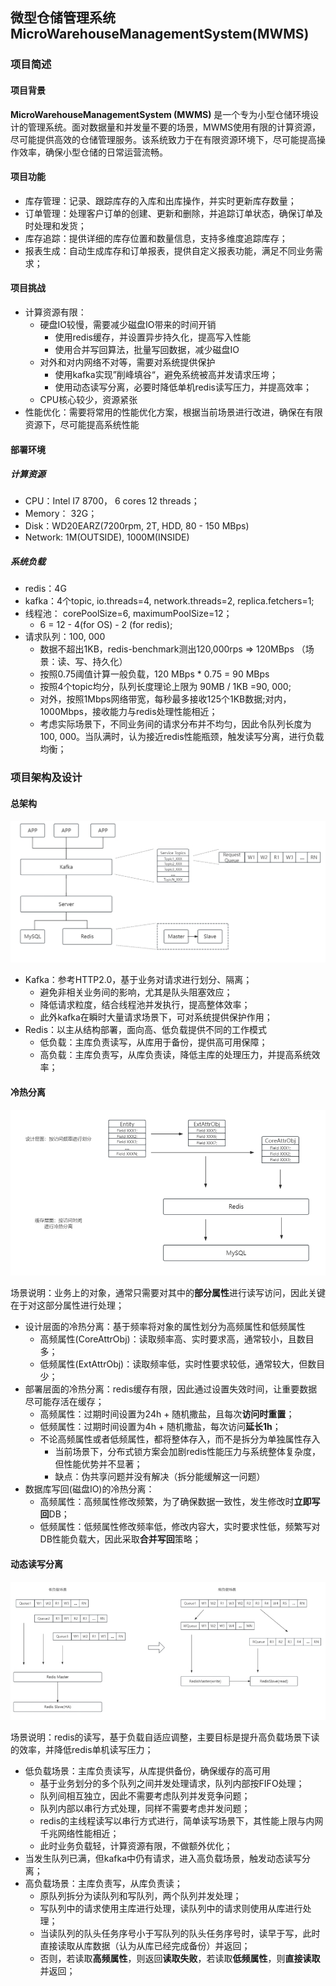 ## 微型仓储管理系统 MicroWarehouseManagementSystem(MWMS)

### 项目简述

#### 项目背景

**MicroWarehouseManagementSystem (MWMS)** 是一个专为小型仓储环境设计的管理系统。面对数据量和并发量不要的场景，MWMS使用有限的计算资源，尽可能提供高效的仓储管理服务。该系统致力于在有限资源环境下，尽可能提高操作效率，确保小型仓储的日常运营流畅。



#### 项目功能

- 库存管理：记录、跟踪库存的入库和出库操作，并实时更新库存数量；
- 订单管理：处理客户订单的创建、更新和删除，并追踪订单状态，确保订单及时处理和发货；
- 库存追踪：提供详细的库存位置和数量信息，支持多维度追踪库存；
- 报表生成：自动生成库存和订单报表，提供自定义报表功能，满足不同业务需求；



#### 项目挑战

- 计算资源有限：
  - 硬盘IO较慢，需要减少磁盘IO带来的时间开销
    - 使用redis缓存，并设置异步持久化，提高写入性能
    - 使用合并写回算法，批量写回数据，减少磁盘IO
  - 对外和对内网络不对等，需要对系统提供保护
    - 使用kafka实现”削峰填谷“，避免系统被高并发请求压垮；
    - 使用动态读写分离，必要时降低单机redis读写压力，并提高效率；
  - CPU核心较少，资源紧张
- 性能优化：需要将常用的性能优化方案，根据当前场景进行改进，确保在有限资源下，尽可能提高系统性能



#### 部署环境

##### 计算资源

- CPU：Intel I7 8700， 6 cores 12 threads；
- Memory： 32G；
- Disk：WD20EARZ(7200rpm, 2T, HDD, 80 - 150 MBps)
- Network: 1M(OUTSIDE), 1000M(INSIDE)

##### 系统负载

- redis：4G
- kafka：4个topic, io.threads=4, network.threads=2, replica.fetchers=1;
- 线程池： corePoolSize=6, maximumPoolSize=12；
  - 6 = 12 - 4(for OS) - 2 (for redis);
- 请求队列：100, 000
  - 数据不超出1KB，redis-benchmark测出120,000rps => 120MBps  （场景：读、写、持久化）
  - 按照0.75阈值计算一般负载，120 MBps * 0.75 = 90 MBps
  - 按照4个topic均分，队列长度理论上限为 90MB / 1KB =90, 000;
  - 对外，按照1Mbps网络带宽，每秒最多接收125个1KB数据;对内，1000Mbps，接收能力与redis处理性能相近；
  - 考虑实际场景下，不同业务间的请求分布并不均匀，因此令队列长度为100, 000。当队满时，认为接近redis性能瓶颈，触发读写分离，进行负载均衡；



### 项目架构及设计

#### 总架构

![](https://github.com/YMEN6/ProjectShowcase/blob/main/picture/mwms1.png?raw=true)

- Kafka：参考HTTP2.0，基于业务对请求进行划分、隔离；
  - 避免非相关业务间的影响，尤其是队头阻塞效应；
  - 降低请求粒度，结合线程池并发执行，提高整体效率；
  - 此外kafka在瞬时大量请求场景下，可对系统提供保护作用；
- Redis：以主从结构部署，面向高、低负载提供不同的工作模式
  - 低负载：主库负责读写，从库用于备份，提供高可用保障；
  - 高负载：主库负责写，从库负责读，降低主库的处理压力，并提高系统效率；



#### 冷热分离

![](https://github.com/YMEN6/ProjectShowcase/blob/main/picture/mwms2.png?raw=true)

场景说明：业务上的对象，通常只需要对其中的**部分属性**进行读写访问，因此关键在于对这部分属性进行处理；

- 设计层面的冷热分离：基于频率将对象的属性划分为高频属性和低频属性
  - 高频属性(CoreAttrObj)：读取频率高、实时要求高，通常较小，且数目多；
  - 低频属性(ExtAttrObj)：读取频率低，实时性要求较低，通常较大，但数目少；
- 部署层面的冷热分离：redis缓存有限，因此通过设置失效时间，让重要数据尽可能存活在缓存；
  - 高频属性：过期时间设置为24h + 随机撒盐，且每次**访问时重置**；
  - 低频属性：过期时间设置为4h + 随机撒盐，每次访问**延长1h**；
  - 不论高频属性或者低频属性，都将整体存入，而不是拆分为单独属性存入
    - 当前场景下，分布式锁方案会加剧redis性能压力与系统整体复杂度，但性能优势并不显著；
    - 缺点：伪共享问题并没有解决（拆分能缓解这一问题）
- 数据库写回(磁盘IO)的冷热分离：
  - 高频属性：高频属性修改频繁，为了确保数据一致性，发生修改时**立即写回**DB；
  - 低频属性：低频属性修改频率低，修改内容大，实时要求性低，频繁写对DB性能负载大，因此采取**合并写回**策略；



#### 动态读写分离

![](https://github.com/YMEN6/ProjectShowcase/blob/main/picture/mwms3.png?raw=true)

场景说明：redis的读写，基于负载自适应调整，主要目标是提升高负载场景下读的效率，并降低redis单机读写压力；

- 低负载场景：主库负责读写，从库提供备份，确保缓存的高可用
  - 基于业务划分的多个队列之间并发处理请求，队列内部按FIFO处理；
  - 队列间相互独立，因此不需要考虑队列并发竞争问题；
  - 队列内部以串行方式处理，同样不需要考虑并发问题；
  - redis的主线程读写以串行方式进行，简单读写场景下，其性能上限与内网千兆网络性能相近；
  - 此时业务负载轻，计算资源有限，不做额外优化；
- 当发生队列已满，但kafka中仍有请求，进入高负载场景，触发动态读写分离；
- 高负载场景：主库负责写，从库负责读；
  - 原队列拆分为读队列和写队列，两个队列并发处理；
  - 写队列中的请求使用主库进行处理，读队列中的请求则使用从库进行处理；
  - 当读队列的队头任务序号小于写队列的队头任务序号时，读早于写，此时直接读取从库数据（认为从库已经完成备份）并返回；
  - 否则，若读取**高频属性**，则返回**读取失败**，若读取**低频属性**，则**直接读取**并返回；






